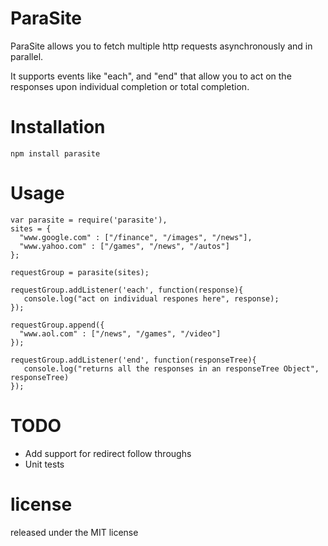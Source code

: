 ParaSite
==========

ParaSite allows you to fetch multiple http requests asynchronously and in parallel. 

It supports events like "each", and "end" that allow you to act on the responses upon individual completion or total completion. 

Installation
============
    npm install parasite

Usage
=====

    var parasite = require('parasite'),
    sites = {
      "www.google.com" : ["/finance", "/images", "/news"],
      "www.yahoo.com" : ["/games", "/news", "/autos"]
    };
    
    requestGroup = parasite(sites);
    
    requestGroup.addListener('each', function(response){
       console.log("act on individual respones here", response);
    });
    
    requestGroup.append({
      "www.aol.com" : ["/news", "/games", "/video"]
    });
    
    requestGroup.addListener('end', function(responseTree){
       console.log("returns all the responses in an responseTree Object", responseTree)
    });

TODO
====
* Add support for redirect follow throughs
* Unit tests

license
======

released under the MIT license